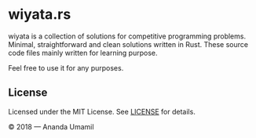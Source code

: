 # wiyata.rs

wiyata is a collection of solutions for competitive programming problems.
Minimal, straightforward and clean solutions written in Rust.
These source code files mainly written for learning purpose.

Feel free to use it for any purposes.

## License

Licensed under the MIT License. See [LICENSE](LICENSE) for details.

&copy; 2018 &mdash; Ananda Umamil
